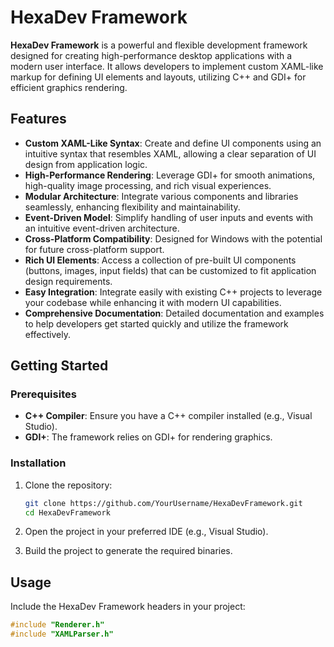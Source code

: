 # HexaDev Framework

**HexaDev Framework** is a powerful and flexible development framework designed for creating high-performance desktop applications with a modern user interface. It allows developers to implement custom XAML-like markup for defining UI elements and layouts, utilizing C++ and GDI+ for efficient graphics rendering.

## Features

- **Custom XAML-Like Syntax**: Create and define UI components using an intuitive syntax that resembles XAML, allowing a clear separation of UI design from application logic.
- **High-Performance Rendering**: Leverage GDI+ for smooth animations, high-quality image processing, and rich visual experiences.
- **Modular Architecture**: Integrate various components and libraries seamlessly, enhancing flexibility and maintainability.
- **Event-Driven Model**: Simplify handling of user inputs and events with an intuitive event-driven architecture.
- **Cross-Platform Compatibility**: Designed for Windows with the potential for future cross-platform support.
- **Rich UI Elements**: Access a collection of pre-built UI components (buttons, images, input fields) that can be customized to fit application design requirements.
- **Easy Integration**: Integrate easily with existing C++ projects to leverage your codebase while enhancing it with modern UI capabilities.
- **Comprehensive Documentation**: Detailed documentation and examples to help developers get started quickly and utilize the framework effectively.

## Getting Started

### Prerequisites

- **C++ Compiler**: Ensure you have a C++ compiler installed (e.g., Visual Studio).
- **GDI+**: The framework relies on GDI+ for rendering graphics.

### Installation

1. Clone the repository:
    ```bash
    git clone https://github.com/YourUsername/HexaDevFramework.git
    cd HexaDevFramework
    ```

2. Open the project in your preferred IDE (e.g., Visual Studio).

3. Build the project to generate the required binaries.

## Usage

Include the HexaDev Framework headers in your project:

```cpp
#include "Renderer.h"
#include "XAMLParser.h"
